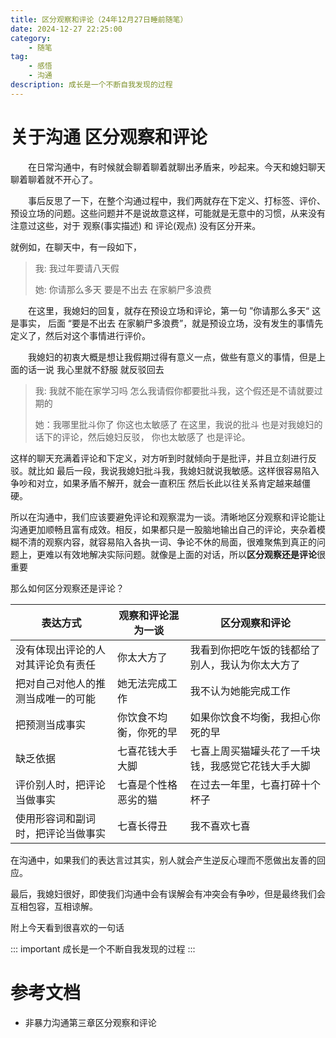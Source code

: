 ```yaml
---
title: 区分观察和评论（24年12月27日睡前随笔）
date: 2024-12-27 22:25:00
category:
    - 随笔
tag: 
    - 感悟
    - 沟通
description: 成长是一个不断自我发现的过程
---
```

# 关于沟通 区分观察和评论
 &emsp;&emsp;在日常沟通中，有时候就会聊着聊着就聊出矛盾来，吵起来。今天和媳妇聊天聊着聊着就不开心了。

&emsp;&emsp;事后反思了一下，在整个沟通过程中，我们两就存在下定义、打标签、评价、预设立场的问题。这些问题并不是说故意这样，可能就是无意中的习惯，从来没有注意过这些，对于 观察(事实描述) 和 评论(观点) 没有区分开来。

就例如，在聊天中，有一段如下， 
> 我: 我过年要请八天假
> 
> 她: 你请那么多天 要是不出去 在家躺尸多浪费 

&emsp;&emsp;在这里，我媳妇的回复，就存在预设立场和评论，第一句 ”你请那么多天“ 这是事实， 后面 “要是不出去 在家躺尸多浪费”，就是预设立场，没有发生的事情先定义了，然后对这个事情进行评价。 

&emsp;&emsp;我媳妇的初衷大概是想让我假期过得有意义一点，做些有意义的事情，但是上面的话一说 我心里就不舒服 就反驳回去
>我: 我就不能在家学习吗  怎么我请假你都要批斗我，这个假还是不请就要过期的
>
>她：我哪里批斗你了 你这也太敏感了
在这里，我说的批斗 也是对我媳妇的话下的评论，然后媳妇反驳， 你也太敏感了 也是评论。

这样的聊天充满着评论和下定义，对方听到时就倾向于是批评，并且立刻进行反驳。就比如 最后一段，我说我媳妇批斗我，我媳妇就说我敏感。这样很容易陷入争吵和对立，如果矛盾不解开，就会一直积压 然后长此以往关系肯定越来越僵硬。

所以在沟通中，我们应该要避免评论和观察混为一谈。清晰地区分观察和评论能让沟通更加顺畅且富有成效。相反，如果都只是一股脑地输出自己的评论，夹杂着模糊不清的观察内容，就容易陷入各执一词、争论不休的局面，很难聚焦到真正的问题上，更难以有效地解决实际问题。就像是上面的对话，所以**区分观察还是评论**很重要

 那么如何区分观察还是评论？


| 表达方式  | 观察和评论混为一谈 | 区分观察和评论|
| ------------- | ------------- |------------- |
| 没有体现出评论的人对其评论负有责任 | 你太大方了  | 我看到你把吃午饭的钱都给了别人，我认为你太大方了 |
| 把对自己对他人的推测当成唯一的可能  | 她无法完成工作 | 我不认为她能完成工作 |
| 把预测当成事实 | 你饮食不均衡，你死的早 | 如果你饮食不均衡，我担心你死的早 |
| 缺乏依据 | 七喜花钱大手大脚 | 七喜上周买猫罐头花了一千块钱，我感觉它花钱大手大脚 |
|评价别人时，把评论当做事实 | 七喜是个性格恶劣的猫 | 在过去一年里，七喜打碎十个杯子 |
|使用形容词和副词时，把评论当做事实 | 七喜长得丑 | 我不喜欢七喜 |

在沟通中，如果我们的表达言过其实，别人就会产生逆反心理而不愿做出友善的回应。

最后，我媳妇很好，即使我们沟通中会有误解会有冲突会有争吵，但是最终我们会互相包容，互相谅解。 

附上今天看到很喜欢的一句话

::: important
  成长是一个不断自我发现的过程
:::



# 参考文档
* 非暴力沟通第三章区分观察和评论
 